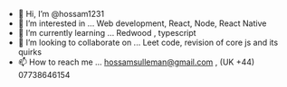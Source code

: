- 👋 Hi, I’m @hossam1231
- 👀 I’m interested in ... Web development, React, Node, React Native 
- 🌱 I’m currently learning ... Redwood , typescript
- 💞️ I’m looking to collaborate on ... Leet code, revision of core js and its quirks 
- 📫 How to reach me ... hossamsulleman@gmail.com , (UK +44) 07738646154

<!---
hossam1231/hossam1231 is a ✨ special ✨ repository because its `README.md` (this file) appears on your GitHub profile.
You can click the Preview link to take a look at your changes.
--->
